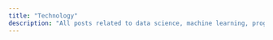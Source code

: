 ```yaml
---
title: "Technology"
description: "All posts related to data science, machine learning, programming and technology in general."
---
```

